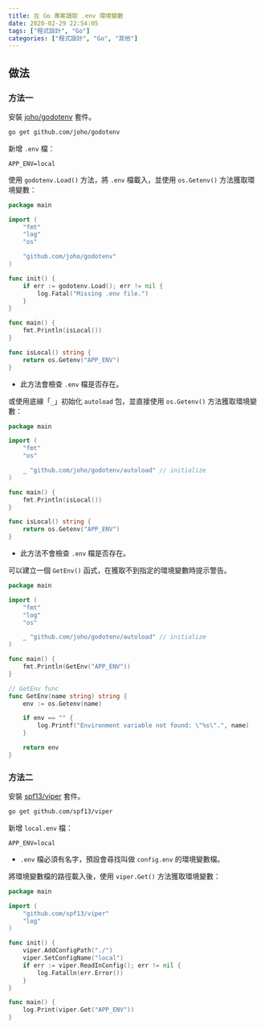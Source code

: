 ```yaml
---
title: 在 Go 專案讀取 .env 環境變數
date: 2020-02-29 22:54:05
tags: ["程式設計", "Go"]
categories: ["程式設計", "Go", "其他"]
---
```


## 做法

### 方法一

安裝 [joho/godotenv](https://github.com/joho/godotenv) 套件。

```BASH
go get github.com/joho/godotenv
```

新增 `.env` 檔：

```ENV
APP_ENV=local
```

使用 `godotenv.Load()` 方法，將 `.env` 檔載入，並使用 `os.Getenv()` 方法獲取環境變數：

```GO
package main

import (
	"fmt"
	"log"
	"os"

	"github.com/joho/godotenv"
)

func init() {
	if err := godotenv.Load(); err != nil {
		log.Fatal("Missing .env file.")
	}
}

func main() {
	fmt.Println(isLocal())
}

func isLocal() string {
	return os.Getenv("APP_ENV")
}
```

- 此方法會檢查 `.env` 檔是否存在。

或使用底線「`_`」初始化 `autoload` 包，並直接使用 `os.Getenv()` 方法獲取環境變數：

```GO
package main

import (
	"fmt"
	"os"

	_ "github.com/joho/godotenv/autoload" // initialize
)

func main() {
	fmt.Println(isLocal())
}

func isLocal() string {
	return os.Getenv("APP_ENV")
}
```

- 此方法不會檢查 `.env` 檔是否存在。

可以建立一個 `GetEnv()` 函式，在獲取不到指定的環境變數時提示警告。

```GO
package main

import (
	"fmt"
	"log"
	"os"

	_ "github.com/joho/godotenv/autoload" // initialize
)

func main() {
	fmt.Println(GetEnv("APP_ENV"))
}

// GetEnv func
func GetEnv(name string) string {
	env := os.Getenv(name)

	if env == "" {
		log.Printf("Environment variable not found: \"%s\".", name)
	}

	return env
}
```

### 方法二

安裝 [spf13/viper](https://github.com/spf13/viper) 套件。

```BASH
go get github.com/spf13/viper
```

新增 `local.env` 檔：

```ENV
APP_ENV=local
```

- `.env` 檔必須有名字，預設會尋找叫做 `config.env` 的環境變數檔。

將環境變數檔的路徑載入後，使用 `viper.Get()` 方法獲取環境變數：

```GO
package main

import (
	"github.com/spf13/viper"
	"log"
)

func init() {
	viper.AddConfigPath("./")
	viper.SetConfigName("local")
	if err := viper.ReadInConfig(); err != nil {
		log.Fatalln(err.Error())
	}
}

func main() {
	log.Print(viper.Get("APP_ENV"))
}
```
